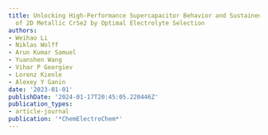 ```yaml
---
title: Unlocking High-Performance Supercapacitor Behavior and Sustained Chemical Stability
  of 2D Metallic CrSe2 by Optimal Electrolyte Selection
authors:
- Weihao Li
- Niklas Wolff
- Arun Kumar Samuel
- Yuanshen Wang
- Vihar P Georgiev
- Lorenz Kienle
- Alexey Y Ganin
date: '2023-01-01'
publishDate: '2024-01-17T20:45:05.220446Z'
publication_types:
- article-journal
publication: '*ChemElectroChem*'
---
```

